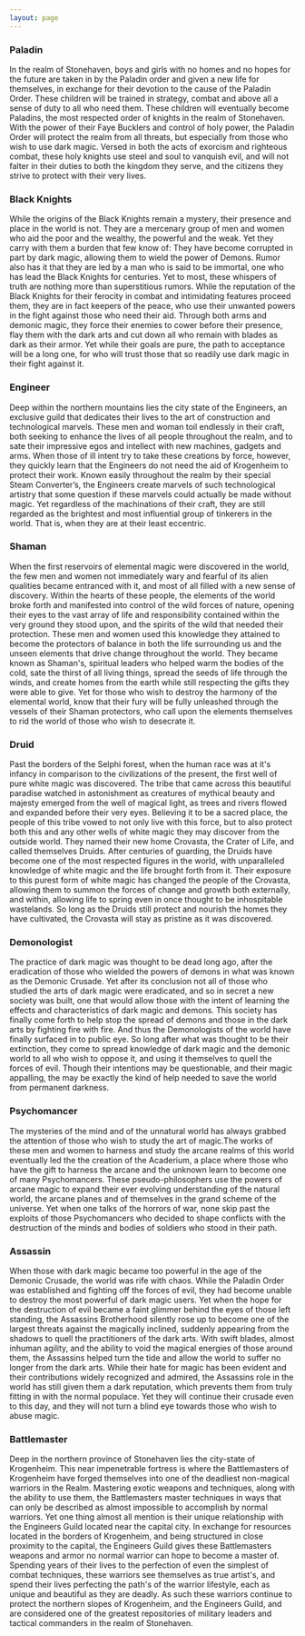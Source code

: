 ```yaml
---
layout: page
---
```


### Paladin
In the realm of Stonehaven, boys and girls with no homes and no hopes for the future are taken in by the Paladin order and given a new life for themselves, in exchange for their devotion to the cause of the Paladin Order. These children will be trained in strategy, combat and above all a sense of duty to all who need them. These children will eventually become Paladins, the most respected order of knights in the realm of Stonehaven. With the power of their Faye Bucklers and control of holy power, the Paladin Order will protect the realm from all threats, but especially from those who wish to use dark magic. Versed in both the acts of exorcism and righteous combat, these holy knights use steel and soul to vanquish evil, and will not falter in their duties to both the kingdom they serve, and the citizens they strive to protect with their very lives.

### Black Knights 
While the origins of the Black Knights remain a mystery, their presence and place in the world is not. They are a mercenary group of men and women who aid the poor and the wealthy, the powerful and the weak. Yet they carry with them a burden that few know of: They have become corrupted in part by dark magic, allowing them to wield the power of Demons. Rumor also has it that they are led by a man who is said to be immortal, one who has lead the Black Knights for centuries. Yet to most, these whispers of truth are nothing more than superstitious rumors. While the reputation of the Black Knights for their ferocity in combat and intimidating features proceed them, they are in fact keepers of the peace, who use their unwanted powers in the fight against those who need their aid. Through both arms and demonic magic, they force their enemies to cower before their presence, flay them with the dark arts and cut down all who remain with blades as dark as their armor. Yet while their goals are pure, the path to acceptance will be a long one, for who will trust those that so readily use dark magic in their fight against it.

### Engineer 
Deep within the northern mountains lies the city state of the Engineers, an exclusive guild that dedicates their lives to the art of construction and technological marvels. These men and woman toil endlessly in their craft, both seeking to enhance the lives of all people throughout the realm, and to sate their impressive egos and intellect with new machines, gadgets and arms. When those of ill intent try to take these creations by force, however, they quickly learn that the Engineers do not need the aid of Krogenheim to protect their work. Known easily throughout the realm by their special Steam Converter’s, the Engineers create marvels of such technological artistry that some question if these marvels could actually be made without magic. Yet regardless of the machinations of their craft, they are still regarded as the brightest and most influential group of tinkerers in the world. That is, when they are at their least eccentric.

### Shaman
When the first reservoirs of elemental magic were discovered in the world, the few men and women not immediately wary and fearful of its alien qualities became entranced with it, and most of all filled with a new sense of discovery. Within the hearts of these people, the elements of the world broke forth and manifested into control of the wild forces of nature, opening their eyes to the vast array of life and responsibility contained within the very ground they stood upon, and the spirits of the wild that needed their protection. These men and women used this knowledge they attained to become the protectors of balance in both the life surrounding us and the unseen elements that drive change throughout the world. They became known as Shaman's, spiritual leaders who helped warm the bodies of the cold, sate the thirst of all living things, spread the seeds of life through the winds, and create homes from the earth while still respecting the gifts they were able to give. Yet for those who wish to destroy the harmony of the elemental world, know that their fury will be fully unleashed through the vessels of their Shaman protectors, who call upon the elements themselves to rid the world of those who wish to desecrate it. 

### Druid 
Past the borders of the Selphi forest, when the human race was at it's infancy in comparison to the civilizations of the present, the first well of pure white magic was discovered. The tribe that came across this beautiful paradise watched in astonishment as creatures of mythical beauty and majesty emerged from the well of magical light, as trees and rivers flowed and expanded before their very eyes. Believing it to be a sacred place, the people of this tribe vowed to not only live with this force, but to also protect both this and any other wells of white magic they may discover from the outside world. They named their new home Crovasta, the Crater of Life, and called themselves Druids. After centuries of guarding, the Druids have become one of the most respected figures in the world, with unparalleled knowledge of white magic and the life brought forth from it. Their exposure to this purest form of white magic has changed the people of the Crovasta, allowing them to summon the forces of change and growth both externally, and within, allowing life to spring even in once thought to be inhospitable wastelands. So long as the Druids still protect and nourish the homes they have cultivated, the Crovasta will stay as pristine as it was discovered.

### Demonologist 
The practice of dark magic was thought to be dead long ago, after the eradication of those who wielded the powers of demons in what was known as the Demonic Crusade. Yet after its conclusion not all of those who studied the arts of dark magic were eradicated, and so in secret a new society was built, one that would allow those with the intent of learning the effects and characteristics of dark magic and demons. This society has finally come forth to help stop the spread of demons and those in the dark arts by fighting fire with fire. And thus the Demonologists of the world have finally surfaced in to public eye. So long after what was thought to be their extinction, they come to spread knowledge of dark magic and the demonic world to all who wish to oppose it, and using it themselves to quell the forces of evil. Though their intentions may be questionable, and their magic appalling, the may be exactly the kind of help needed to save the world from permanent darkness.

### Psychomancer
The mysteries of the mind and of the unnatural world has always grabbed the attention of those who wish to study the art of magic.The works of these men and women to harness and study the arcane realms of this world eventually led the the creation of the Acaderium, a place where those who have the gift to harness the arcane and the unknown learn to become one of many Psychomancers. These pseudo-philosophers  use the powers of arcane magic to expand their ever evolving understanding of the natural world, the arcane planes and of themselves in the grand scheme of the universe. Yet when one talks of the horrors of war, none skip past the exploits of those Psychomancers who decided to shape conflicts with the destruction of the minds and bodies of soldiers who stood in their path.

### Assassin 
When those with dark magic became too powerful in the age of the Demonic Crusade, the world was rife with chaos. While the Paladin Order was established and fighting off the forces of evil, they had become unable to destroy the most powerful of dark magic users. Yet when the hope for the destruction of evil became a faint glimmer behind the eyes of those left standing, the Assassins Brotherhood silently rose up to become one of the largest threats against the magically inclined, suddenly appearing from the shadows to quell the practitioners of the dark arts. With swift blades, almost inhuman agility, and the ability to void the magical energies of those around them, the Assassins helped turn the tide and allow the world to suffer no longer from the dark arts. While their hate for magic has been evident and their contributions widely recognized and admired, the Assassins role in the world has still given them a dark reputation, which prevents them from truly fitting in with the normal populace. Yet they will continue their crusade even to this day, and they will not turn a blind eye towards those who wish to abuse magic.

### Battlemaster 
Deep in the northern province of Stonehaven lies the city-state of Krogenheim. This near impenetrable fortress is where the Battlemasters of Krogenheim have forged themselves into one of the deadliest non-magical warriors in the Realm. Mastering exotic weapons and techniques, along with the ability to use them, the Battlemasters master techniques in ways that can only be described as almost impossible to accomplish by normal warriors. Yet one thing almost all mention is their unique relationship with the Engineers Guild located near the capital city. In exchange for resources located in the borders of Krogenheim, and being structured in close proximity to the capital, the Engineers Guild gives these Battlemasters weapons and armor no normal warrior can hope to become a master of. Spending years of their lives to the perfection of even the simplest of combat techniques, these warriors see themselves as true artist's, and spend their lives perfecting the path's of the warrior lifestyle, each as unique and beautiful as they are deadly. As such these warriors continue to protect the northern slopes of Krogenheim, and the Engineers Guild, and are considered one of the greatest repositories of military leaders and tactical commanders in the realm of Stonehaven.
